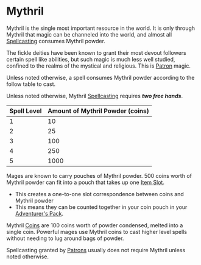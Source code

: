 # Mythril

Mythril is the single most important resource in the world. It is only through Mythril that magic can be channeled into the world, and almost all [Spellcasting](Spellcasting.md) consumes Mythril powder. 

The fickle deities have been known to grant their most devout followers certain spell like abilities, but such magic is much less well studied, confined to the realms of the mystical and religious. This is [Patron](Spells/Patrons/Patron.md) magic.

Unless noted otherwise, a spell consumes Mythril powder according to the follow table to cast.

Unless noted otherwise, Mythril [Spellcasting](Spellcasting.md) requires ***two free hands***.

| Spell Level | Amount of Mythril Powder (coins) |
| ----------- | -------------------------------- |
| 1           | 10                               |
| 2           | 25                               |
| 3           | 100                              |
| 4           | 250                              |
| 5           | 1000                             |
Mages are known to carry pouches of Mythril powder. 500 coins worth of Mythril powder can fit into a pouch that takes up one [Item Slot](../Player%20Characters/Derived%20Statistics/Item%20Slots.md). 
- This creates a one-to-one slot correspondence between coins and Mythril powder
- This means they can be counted together in your coin pouch in your [Adventurer's Pack](../Items/Equipment/Adventurer's%20Pack.md).

Mythril [Coins](../Economy/Coins.md#Imperial%20Currency%20and%20Availability) are 100 coins worth of powder condensed, melted into a single coin. Powerful mages use Mythril coins to cast higher level spells without needing to lug around bags of powder.

Spellcasting granted by [Patrons](Spells/Patrons/Patron.md) usually does not require Mythril unless noted otherwise.